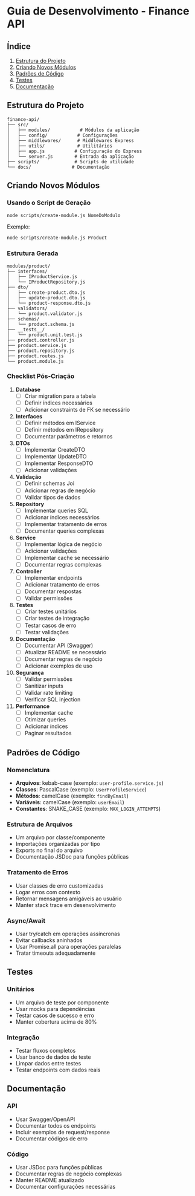 # Guia de Desenvolvimento - Finance API

## Índice
1. [Estrutura do Projeto](#estrutura-do-projeto)
2. [Criando Novos Módulos](#criando-novos-módulos)
3. [Padrões de Código](#padrões-de-código)
4. [Testes](#testes)
5. [Documentação](#documentação)

## Estrutura do Projeto

```
finance-api/
├── src/
│   ├── modules/           # Módulos da aplicação
│   ├── config/           # Configurações
│   ├── middlewares/      # Middlewares Express
│   ├── utils/            # Utilitários
│   ├── app.js           # Configuração do Express
│   └── server.js        # Entrada da aplicação
├── scripts/             # Scripts de utilidade
└── docs/               # Documentação
```

## Criando Novos Módulos

### Usando o Script de Geração

```bash
node scripts/create-module.js NomeDoModulo
```

Exemplo:
```bash
node scripts/create-module.js Product
```

### Estrutura Gerada
```
modules/product/
├── interfaces/
│   ├── IProductService.js
│   └── IProductRepository.js
├── dto/
│   ├── create-product.dto.js
│   ├── update-product.dto.js
│   └── product-response.dto.js
├── validators/
│   └── product.validator.js
├── schemas/
│   └── product.schema.js
├── __tests__/
│   └── product.unit.test.js
├── product.controller.js
├── product.service.js
├── product.repository.js
├── product.routes.js
└── product.module.js
```

### Checklist Pós-Criação

1. **Database**
   - [ ] Criar migration para a tabela
   - [ ] Definir índices necessários
   - [ ] Adicionar constraints de FK se necessário

2. **Interfaces**
   - [ ] Definir métodos em IService
   - [ ] Definir métodos em IRepository
   - [ ] Documentar parâmetros e retornos

3. **DTOs**
   - [ ] Implementar CreateDTO
   - [ ] Implementar UpdateDTO
   - [ ] Implementar ResponseDTO
   - [ ] Adicionar validações

4. **Validação**
   - [ ] Definir schemas Joi
   - [ ] Adicionar regras de negócio
   - [ ] Validar tipos de dados

5. **Repository**
   - [ ] Implementar queries SQL
   - [ ] Adicionar índices necessários
   - [ ] Implementar tratamento de erros
   - [ ] Documentar queries complexas

6. **Service**
   - [ ] Implementar lógica de negócio
   - [ ] Adicionar validações
   - [ ] Implementar cache se necessário
   - [ ] Documentar regras complexas

7. **Controller**
   - [ ] Implementar endpoints
   - [ ] Adicionar tratamento de erros
   - [ ] Documentar respostas
   - [ ] Validar permissões

8. **Testes**
   - [ ] Criar testes unitários
   - [ ] Criar testes de integração
   - [ ] Testar casos de erro
   - [ ] Testar validações

9. **Documentação**
   - [ ] Documentar API (Swagger)
   - [ ] Atualizar README se necessário
   - [ ] Documentar regras de negócio
   - [ ] Adicionar exemplos de uso

10. **Segurança**
    - [ ] Validar permissões
    - [ ] Sanitizar inputs
    - [ ] Validar rate limiting
    - [ ] Verificar SQL injection

11. **Performance**
    - [ ] Implementar cache
    - [ ] Otimizar queries
    - [ ] Adicionar índices
    - [ ] Paginar resultados

## Padrões de Código

### Nomenclatura
- **Arquivos**: kebab-case (exemplo: `user-profile.service.js`)
- **Classes**: PascalCase (exemplo: `UserProfileService`)
- **Métodos**: camelCase (exemplo: `findByEmail`)
- **Variáveis**: camelCase (exemplo: `userEmail`)
- **Constantes**: SNAKE_CASE (exemplo: `MAX_LOGIN_ATTEMPTS`)

### Estrutura de Arquivos
- Um arquivo por classe/componente
- Importações organizadas por tipo
- Exports no final do arquivo
- Documentação JSDoc para funções públicas

### Tratamento de Erros
- Usar classes de erro customizadas
- Logar erros com contexto
- Retornar mensagens amigáveis ao usuário
- Manter stack trace em desenvolvimento

### Async/Await
- Usar try/catch em operações assíncronas
- Evitar callbacks aninhados
- Usar Promise.all para operações paralelas
- Tratar timeouts adequadamente

## Testes

### Unitários
- Um arquivo de teste por componente
- Usar mocks para dependências
- Testar casos de sucesso e erro
- Manter cobertura acima de 80%

### Integração
- Testar fluxos completos
- Usar banco de dados de teste
- Limpar dados entre testes
- Testar endpoints com dados reais

## Documentação

### API
- Usar Swagger/OpenAPI
- Documentar todos os endpoints
- Incluir exemplos de request/response
- Documentar códigos de erro

### Código
- Usar JSDoc para funções públicas
- Documentar regras de negócio complexas
- Manter README atualizado
- Documentar configurações necessárias

